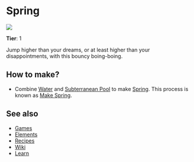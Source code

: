 # Spring

![](/wiki/images/item.spring.png)

**Tier**: 1

Jump higher than your dreams, or at least higher than your disappointments, with this bouncy boing-boing.

## How to make?

* Combine [Water](/wiki/elements/water) and [Subterranean Pool](/wiki/elements/subterranean-pool) to make [Spring](/wiki/elements/spring). This process is known as [Make Spring](/wiki/recipes/make-spring).

## See also

* [Games](/wiki/games)
* [Elements](/wiki/elements)
* [Recipes](/wiki/recipes)
* [Wiki](/wiki/index)
* [Learn](/learn/index)